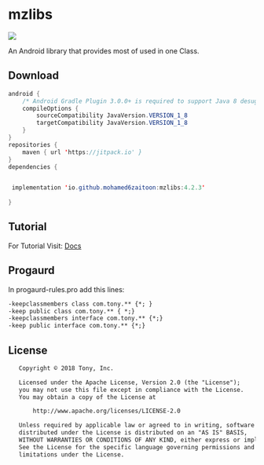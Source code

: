 
# mzlibs


[![](https://jitpack.io/v/io.github.mohamed6zaitoon/mzlibs.svg)](https://jitpack.io/#io.github.mohamed6zaitoon/mzlibs)

An Android library that provides most of used in one Class.


## Download

```java
android {
    /* Android Gradle Plugin 3.0.0+ is required to support Java 8 desugaring */
    compileOptions {
        sourceCompatibility JavaVersion.VERSION_1_8
        targetCompatibility JavaVersion.VERSION_1_8
    }
}
repositories {
    maven { url 'https://jitpack.io' }
}
dependencies {


 implementation 'io.github.mohamed6zaitoon:mzlibs:4.2.3'
 
}
```
## Tutorial
 For Tutorial Visit:
 [Docs](https://mohamed-zaitoon.github.io/mzlibs/docs)
 
## Progaurd
 In progaurd-rules.pro add this lines:
 ```txt
-keepclassmembers class com.tony.** {*; }
-keep public class com.tony.** { *;}
-keepclassmembers interface com.tony.** {*;}
-keep public interface com.tony.** {*;}
 
```

## License 
```txt
   Copyright © 2018 Tony, Inc. 

   Licensed under the Apache License, Version 2.0 (the "License");
   you may not use this file except in compliance with the License.
   You may obtain a copy of the License at

       http://www.apache.org/licenses/LICENSE-2.0

   Unless required by applicable law or agreed to in writing, software
   distributed under the License is distributed on an "AS IS" BASIS,
   WITHOUT WARRANTIES OR CONDITIONS OF ANY KIND, either express or implied.
   See the License for the specific language governing permissions and
   limitations under the License.
```

 
 

